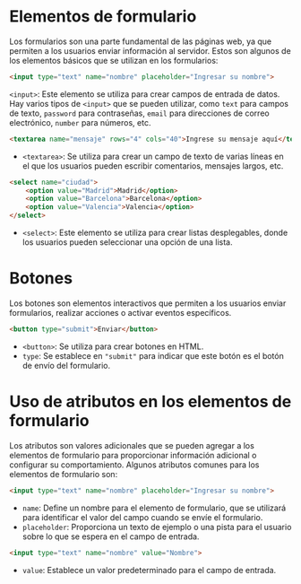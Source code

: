 # Elementos de formulario

Los formularios son una parte fundamental de las páginas web, ya que permiten a los usuarios enviar información al servidor. Estos son algunos de los elementos básicos que se utilizan en los formularios:
```html
<input type="text" name="nombre" placeholder="Ingresar su nombre">
```

`<input>`: Este elemento se utiliza para crear campos de entrada de datos. Hay varios tipos de `<input>` que se pueden utilizar, como `text` para campos de texto, `password` para contraseñas, `email` para direcciones de correo electrónico, `number` para números, etc.

```html
<textarea name="mensaje" rows="4" cols="40">Ingrese su mensaje aquí</textarea>
```
- `<textarea>`: Se utiliza para crear un campo de texto de varias líneas en el que los usuarios pueden escribir comentarios, mensajes largos, etc.

```html
<select name="ciudad">
    <option value="Madrid">Madrid</option>
    <option value="Barcelona">Barcelona</option>
    <option value="Valencia">Valencia</option>
</select>
```
- `<select>`: Este elemento se utiliza para crear listas desplegables, donde los usuarios pueden seleccionar una opción de una lista.

# Botones

Los botones son elementos interactivos que permiten a los usuarios enviar formularios, realizar acciones o activar eventos específicos.
```html
<button type="submit">Enviar</button>
```
- `<button>`: Se utiliza para crear botones en HTML.
- `type`: Se establece en `"submit"` para indicar que este botón es el botón de envío del formulario.

# Uso de atributos en los elementos de formulario

Los atributos son valores adicionales que se pueden agregar a los elementos de formulario para proporcionar información adicional o configurar su comportamiento. Algunos atributos comunes para los elementos de formulario son:
```html
<input type="text" name="nombre" placeholder="Ingresar su nombre">
```
- `name`: Define un nombre para el elemento de formulario, que se utilizará para identificar el valor del campo cuando se envíe el formulario.
- `placeholder`: Proporciona un texto de ejemplo o una pista para el usuario sobre lo que se espera en el campo de entrada.

```html
<input type="text" name="nombre" value="Nombre">
```
- `value`: Establece un valor predeterminado para el campo de entrada.
